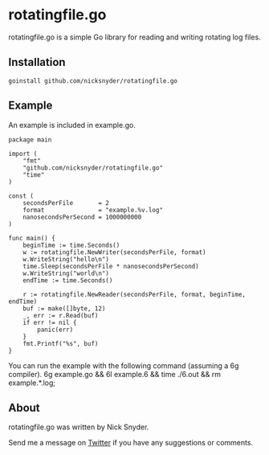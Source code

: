 # rotatingfile.go

rotatingfile.go is a simple Go library for reading and writing rotating log files.

## Installation

	goinstall github.com/nicksnyder/rotatingfile.go

## Example

An example is included in example.go.

	package main

	import (
		"fmt"
		"github.com/nicksnyder/rotatingfile.go"
		"time"
	)

	const (
		secondsPerFile       = 2
		format               = "example.%v.log"
		nanosecondsPerSecond = 1000000000
	)

	func main() {
		beginTime := time.Seconds()
		w := rotatingfile.NewWriter(secondsPerFile, format)
		w.WriteString("hello\n")
		time.Sleep(secondsPerFile * nanosecondsPerSecond)
		w.WriteString("world\n")
		endTime := time.Seconds()

		r := rotatingfile.NewReader(secondsPerFile, format, beginTime, endTime)
		buf := make([]byte, 12)
		_, err := r.Read(buf)
		if err != nil {
			panic(err)
		}
		fmt.Printf("%s", buf)
	}

You can run the example with the following command (assuming a 6g compiler).
6g example.go && 6l example.6 && time ./6.out && rm example.*.log;

## About

rotatingfile.go was written by Nick Snyder.

Send me a message on [Twitter](http://twitter.com/nickdsnyder) if you have any suggestions or comments.
